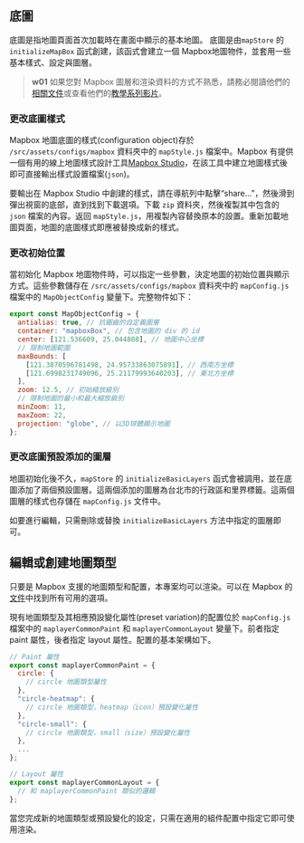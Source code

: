 ## 底圖
底圖是指地圖頁面首次加載時在畫面中顯示的基本地圖。 底圖是由`mapStore` 的 `initializeMapBox` 函式創建，該函式會建立一個 Mapbox地圖物件，並套用一些基本樣式、設定與圖層。

>**w01**
>如果您對 Mapbox 圖層和渲染資料的方式不熟悉，請務必閱讀他們的[相關文件](https://docs.mapbox.com/mapbox-gl-js/api/map/)或查看他們的[教學系列影片](https://youtube.com/playlist?list=PL86WBCjNmqh5HQInLsyYW7g76_6eKcQLf)。

### 更改底圖樣式
Mapbox 地圖底圖的樣式(configuration object)存於 `/src/assets/configs/mapbox` 資料夾中的 `mapStyle.js` 檔案中。Mapbox 有提供一個有用的線上地圖樣式設計工具[Mapbox Studio](https://studio.mapbox.com/)，在該工具中建立地圖樣式後即可直接輸出樣式設置檔案(`json`)。

要輸出在 Mapbox Studio 中創建的樣式，請在導航列中點擊“share…”，然後滑到彈出視窗的底部，直到找到下載選項。下載 `zip` 資料夾，然後複製其中包含的 `json` 檔案的內容。返回 `mapStyle.js`，用複製內容替換原本的設置。重新加載地圖頁面，地圖的底圖樣式即應被替換成新的樣式。

### 更改初始位置
當初始化 Mapbox 地圖物件時，可以指定一些參數，決定地圖的初始位置與顯示方式。這些參數儲存在 `/src/assets/configs/mapbox` 資料夾中的 `mapConfig.js` 檔案中的 `MapObjectConfig` 變量下。完整物件如下：

```js
export const MapObjectConfig = {
  antialias: true, // 抗鋸齒的自定義圖層
  container: "mapboxBox", // 包含地圖的 div 的 id
  center: [121.536609, 25.044808], // 地圖中心坐標
  // 限制地圖範圍
  maxBounds: [
    [121.3870596781498, 24.95733863075891], // 西南方坐標
    [121.6998231749096, 25.21179993640203], // 東北方坐標
  ],
  zoom: 12.5, // 初始縮放級別
  // 限制地圖的最小和最大縮放級別
  minZoom: 11,
  maxZoom: 22,
  projection: "globe", // 以3D球體顯示地圖
};
```

### 更改底圖預設添加的圖層
地圖初始化後不久，`mapStore` 的 `initializeBasicLayers` 函式會被調用，並在底圖添加了兩個預設圖層。這兩個添加的圖層為台北市的行政區和里界標籤。這兩個圖層的樣式也存儲在 `mapConfig.js` 文件中。

如要進行編輯，只需刪除或替換 `initializeBasicLayers` 方法中指定的圖層即可。

## 編輯或創建地圖類型
只要是 Mapbox 支援的地圖類型和配置，本專案均可以渲染。可以在 Mapbox 的[文件](https://docs.mapbox.com/mapbox-gl-js/style-spec/layers/)中找到所有可用的選項。

現有地圖類型及其相應預設變化屬性(preset variation)的配置位於 `mapConfig.js` 檔案中的 `maplayerCommonPaint` 和 `maplayerCommonLayout` 變量下。前者指定 paint 屬性，後者指定 layout 屬性。配置的基本架構如下。

```js
// Paint 屬性
export const maplayerCommonPaint = {
  circle: {
    // circle 地圖類型屬性
  },
  "circle-heatmap": {
    // circle 地圖類型，heatmap（icon）預設變化屬性
  },
  "circle-small": {
    // circle 地圖類型，small（size）預設變化屬性
  },
  ...
};

// Layout 屬性
export const maplayerCommonLayout = {
  // 和 maplayerCommonPaint 類似的邏輯
};
```

當您完成新的地圖類型或預設變化的設定，只需在適用的組件配置中指定它即可使用渲染。